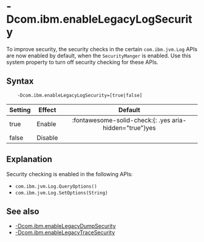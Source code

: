 <!--
* Copyright (c) 2017, 2022 IBM Corp. and others
*
* This program and the accompanying materials are made
* available under the terms of the Eclipse Public License 2.0
* which accompanies this distribution and is available at
* https://www.eclipse.org/legal/epl-2.0/ or the Apache
* License, Version 2.0 which accompanies this distribution and
* is available at https://www.apache.org/licenses/LICENSE-2.0.
*
* This Source Code may also be made available under the
* following Secondary Licenses when the conditions for such
* availability set forth in the Eclipse Public License, v. 2.0
* are satisfied: GNU General Public License, version 2 with
* the GNU Classpath Exception [1] and GNU General Public
* License, version 2 with the OpenJDK Assembly Exception [2].
*
* [1] https://www.gnu.org/software/classpath/license.html
* [2] http://openjdk.java.net/legal/assembly-exception.html
*
* SPDX-License-Identifier: EPL-2.0 OR Apache-2.0 OR GPL-2.0 WITH
* Classpath-exception-2.0 OR LicenseRef-GPL-2.0 WITH Assembly-exception
-->

# -Dcom.ibm.enableLegacyLogSecurity


To improve security, the security checks in the certain `com.ibm.jvm.Log` APIs are now enabled by default, when the `SecurityManger` is enabled. Use this system property to turn off security checking for these APIs.

## Syntax

        -Dcom.ibm.enableLegacyLogSecurity=[true|false]

| Setting      | Effect  | Default                                                                            |
|--------------|---------|:----------------------------------------------------------------------------------:|
| true         | Enable  | :fontawesome-solid-check:{: .yes aria-hidden="true"}<span class="sr-only">yes</span> |
| false        | Disable |                                                                                    |

## Explanation

Security checking is enabled in the following APIs:

- `com.ibm.jvm.Log.QueryOptions()`
- `com.ibm.jvm.Log.SetOptions(String)`


## See also

- [-Dcom.ibm.enableLegacyDumpSecurity](dcomibmenablelegacydumpsecurity.md)
- [-Dcom.ibm.enableLegacyTraceSecurity](dcomibmenablelegacytracesecurity.md)


<!-- ==== END OF TOPIC ==== dcomibmenableclasscaching.md ==== -->
